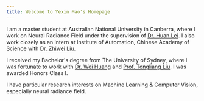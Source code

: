 ```yaml
---
title: Welcome to Yexin Mao's Homepage
---
```


I am a master student at Australian National University in Canberra, where I work on Neural Radiance Field under the supervision of [Dr. Huan Lei](https://huanlei.xyz/). I also work closely as an intern at Institute of Automation, Chinese Academy of Science with [Dr. Zhiwei Liu](https://www.researchgate.net/scientific-contributions/Zhiwei-Liu-2155242571).

I received my Bachelor's degree from The University of Sydney, where I was fortunate to work with [Dr. Wei Huang](https://weihuang05.github.io/) and [Prof. Tongliang Liu](https://tongliang-liu.github.io/). I was awarded Honors Class I.

I have particular research interests on Machine Learning & Computer Vision, especially neural radiance field.

<!-- Please feel free to contact me if you want to cooperate or discuss with me (weihuang[dot]uts[at]gmail[dot]com) on deep learning theory and its application. 
 -->
 
<!-- ### Research Interest

* Theoretically understanding deep learning from expressivity, trainability, and generalization.
  
  Feature Learning; Neural Tangent Kernel; Implicit Regularization/Bias

* Applications powered by deep learning: 

  Graph Neural Networks; Computer Vision (Neural Architecture Search)

### News

* 11/2022 I arrived in Tokyo, Japan! 

* 09/2022 Four papers are accepted by NeurIPS 2022 (CORE A*, CCF A), [Deep Architecture Connectivity Matters for Its Convergence: A Fine-Grained Analysis](https://arxiv.org/abs/2205.05662); [Deep Active Learning by Leveraging Training Dynamics](https://arxiv.org/abs/2110.08611); [Interpreting Operation Selection in Differentiable Architecture Search: A Perspective from Influence-Directed Explanations](https://openreview.net/forum?id=MPARWTuMiPh) 

* 08/2022 One paper is accepted by Knowledge-Based Systems journal (IF: 8.664)

* 05/2022 I am invited to serve as a reviewer for ICLR-2023 (CORE A*) 

* 03/2022 I am invited to serve as a reviewer for NeurIPS-2022 (CORE A*, CCF A) 

* 01/2022 Two papers are accepted by ICLR 2022 (CORE A*), [Towards Deepening Graph Neural Networks: A GNTK-based Optimization Perspective](https://arxiv.org/abs/2103.03113); [Auto-scaling Vision Transformers without Training](https://openreview.net/pdf?id=H94a1_Pyr-6)

* 12/2021 I am invited to serve as a reviewer for ICML-2022 (CORE A*)

* 11/2021 I am invited to serve as a reviewer for CVPR-2022 (CORE A*)

* 09/2021 One paper is accepted by NeurIPS 2021 (CORE A*), [On the Equivalence between Neural Network and Support Vector Machine](https://arxiv.org/abs/2111.06063)

* 07/2021 I am invited to serve as a Senior Program Committee member for AAAI-2022 (CORE A*) 

* 06/2021 I am invited to serve as a reviewer for ICLR-2022 (CORE A*) 

* 04/2021 One paper is accepted by IJCAI 2021 (CORE A*, CCF A), [On the Neural Tangent Kernel of Deep Networks with Orthogonal Initialization](https://arxiv.org/abs/2004.05867)

* 03/2021 I am invited to serve as a reviewer for NeurIPS-2021 (CORE A*, CCF A) 

* 12/2020 I am invited to serve as a reviewer for ICML-2021 (CORE A*, CCF A) 

 -->
